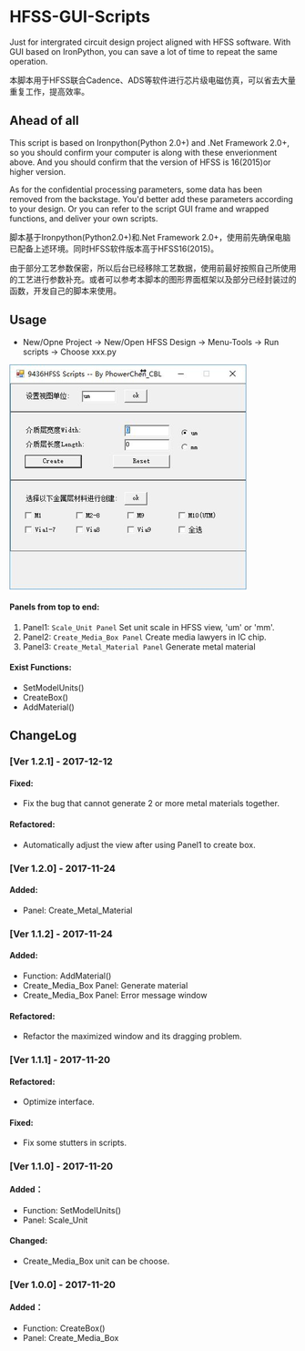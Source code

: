 # HFSS-GUI-Scripts
Just for intergrated circuit design project aligned with HFSS software. With GUI based on IronPython, you can save a lot of time to repeat the same operation.

本脚本用于HFSS联合Cadence、ADS等软件进行芯片级电磁仿真，可以省去大量重复工作，提高效率。

## Ahead of all
This script is based on Ironpython(Python 2.0+) and .Net Framework 2.0+, so you should confirm your computer is along with these enverionment above. And you should confirm that the version of HFSS is 16(2015)or higher version.

As for the confidential processing parameters, some data has been removed from the backstage. You'd better add these parameters according to your design. Or you can refer to the script GUI frame and wrapped functions, and deliver your own scripts.

脚本基于Ironpython(Python2.0+)和.Net Framework 2.0+，使用前先确保电脑已配备上述环境。同时HFSS软件版本高于HFSS16(2015)。

由于部分工艺参数保密，所以后台已经移除工艺数据，使用前最好按照自己所使用的工艺进行参数补充。或者可以参考本脚本的图形界面框架以及部分已经封装过的函数，开发自己的脚本来使用。

## Usage
- New/Opne Project -> New/Open HFSS Design -> Menu-Tools -> Run scripts -> Choose xxx.py

![](https://github.com/PhosphorW/HFSS-GUI-Scripts/blob/master/images/Scripts%20Ver1.2.0.jpg)

#### Panels from top to end:
1. Panel1: `Scale_Unit Panel` Set unit scale in HFSS view, 'um' or 'mm'.
2. Panel2: `Create_Media_Box Panel` Create media lawyers in IC chip.
3. Panel3: `Create_Metal_Material Panel` Generate metal material

#### Exist Functions:
- SetModelUnits()
- CreateBox()
- AddMaterial()

## ChangeLog
### [Ver 1.2.1] - 2017-12-12
#### Fixed:
- Fix the bug that cannot generate 2 or more metal materials together.

#### Refactored:
- Automatically adjust the view after using Panel1 to create box.

### [Ver 1.2.0] - 2017-11-24
#### Added:
- Panel: Create_Metal_Material

### [Ver 1.1.2] - 2017-11-24
#### Added:
- Function: AddMaterial()
- Create_Media_Box Panel: Generate material
- Create_Media_Box Panel: Error message window

#### Refactored:
- Refactor the maximized window and its dragging problem.

### [Ver 1.1.1] - 2017-11-20
#### Refactored:
- Optimize interface.

#### Fixed:
- Fix some stutters in scripts.

### [Ver 1.1.0] - 2017-11-20
#### Added：
- Function: SetModelUnits()
- Panel: Scale_Unit

#### Changed:
- Create_Media_Box unit can be choose.

### [Ver 1.0.0] - 2017-11-20
#### Added：
- Function: CreateBox()
- Panel: Create_Media_Box